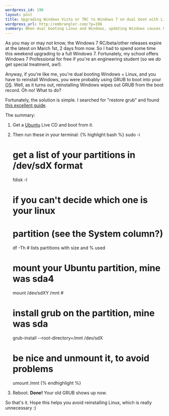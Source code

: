 ```yaml
--- 
wordpress_id: 196
layout: post
title: Upgrading Windows Vista or 7RC to Windows 7 on dual boot with Linux (Ubuntu)
wordpress_url: http://embrangler.com/?p=196
summary: When dual booting Linux and Windows, updating Windows causes GRUB to disappear. This is how I fixed it.
---
```

As you may or may not know, the Windows 7 RC/beta/other releases expire at the latest on March 1st, 2 days from now. So I had to spend some time this weekend upgrading to a full Windows 7. Fortunately, my school offers Windows 7 Professional for free if you're an engineering student (so we _do_ get special treatment, aw!).

Anyway, if you're like me, you're dual booting Windows + Linux, and you have to reinstall Windows, you were probably using GRUB to boot into your <abbr title="Operating System">OS</abbr>. Well, as it turns out, reinstalling Windows wipes out GRUB from the boot record. Oh no! What to do?

Fortunately, the solution is simple. I searched for "restore grub" and found <a href="http://ubuntuforums.org/showthread.php?t=1195275">this excellent guide</a>.

The summary:

1. Get a <a href="http://ubuntu.com">Ubuntu</a> Live CD and boot from it.</li>
1. Then run these in your terminal:
    {% highlight bash %}
    sudo -i
    
    # get a list of your partitions in /dev/sdX format
    fdisk -l
    
    # if you can't decide which one is your linux
    # partition (see the System column?)
    df -Th # lists partitions with size and % used
    
    
    # mount your Ubuntu partition, mine was sda4
    mount /dev/sdXY /mnt # 
    
    # install grub on the partition, mine was sda
    grub-install --root-directory=/mnt /dev/sdX
    
    # be nice and unmount it, to avoid problems
    umount /mnt
    {% endhighlight %}
1. Reboot. __Done!__ Your old GRUB shows up now.</li>

So that's it. Hope this helps you avoid reinstalling Linux, which is really unnecessary :)
